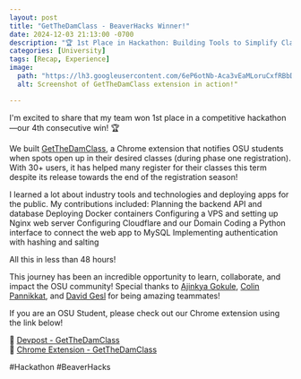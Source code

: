 ```yaml
---
layout: post
title: "GetTheDamClass - BeaverHacks Winner!"
date: 2024-12-03 21:13:00 -0700
description: "🏆 1st Place in Hackathon: Building Tools to Simplify Class Registration!"
categories: [University]
tags: [Recap, Experience]
image:
  path: "https://lh3.googleusercontent.com/6eP6otNb-Aca3vEaMLoruCxfRBbDfCu7fHDGnz0NjuYY0A9Ed5xGskjH-pluFgDViQ_Qt10w94dIQxogmpxAGEGaew=s1280-w1280-h800"
  alt: Screenshot of GetTheDamClass extension in action!"

---
```


I'm excited to share that my team won 1st place in a competitive hackathon—our 4th consecutive win! 🏆

We built [GetTheDamClass](https://beav.es/GetTheDamClass), a Chrome extension that notifies OSU students when spots open up in their desired classes (during phase one registration). With 30+ users, it has helped many register for their classes this term despite its release towards the end of the registration season!

I learned a lot about industry tools and technologies and deploying apps for the public. My contributions included:
Planning the backend API and database
Deploying Docker containers
Configuring a VPS and setting up Nginx web server
Configuring Cloudflare and our Domain
Coding a Python interface to connect the web app to MySQL
Implementing authentication with hashing and salting 

All this in less than 48 hours!

This journey has been an incredible opportunity to learn, collaborate, and impact the OSU community! Special thanks to [Ajinkya Gokule](https://www.linkedin.com/in/ajinkyagokule/), [Colin Pannikkat](https://www.linkedin.com/in/colinpannikkat/), and [David Gesl](https://www.linkedin.com/in/david-gesl/) for being amazing teammates!

If you are an OSU Student, please check out our Chrome extension using the link below!

🔗 [Devpost - GetTheDamClass](https://devpost.com/software/getthedamclass) <br>
🔗 [Chrome Extension - GetTheDamClass](https://beav.es/GetTheDamClass)

#Hackathon #BeaverHacks